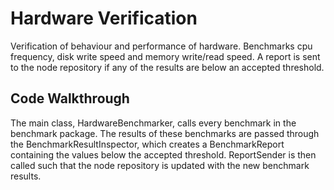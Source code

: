 # Hardware Verification
Verification of behaviour and performance of hardware. Benchmarks cpu frequency, disk write speed and memory write/read speed.
A report is sent to the node repository if any of the results are below an accepted threshold.

## Code Walkthrough
The main class, HardwareBenchmarker, calls every benchmark in the benchmark package. The results of these benchmarks are passed through
the BenchmarkResultInspector, which creates a BenchmarkReport containing the values below the accepted threshold. ReportSender is then called such that
the node repository is updated with the new benchmark results.